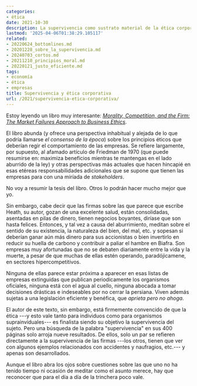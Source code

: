 ```yaml
---
categories:
- ética
date: 2021-10-30
description: La supervivencia como sustrato material de la ética corporativa
lastmod: '2025-04-06T01:38:29.105117'
related:
- 20220624_bottomlines.md
- 20201228_sobre_la_supervivencia.md
- 20240703_cortos.md
- 20211210_principios_moral.md
- 20220121_justo_eficiente.md
tags:
- economía
- ética
- empresas
title: Supervivencia y ética corporativa
url: /2021/supervivencia-etica-corporativa/
---
```


Estoy leyendo un libro muy interesante: [_Morality, Competition, and the Firm: The Market Failures Approach to Business Ethics_](https://www.goodreads.com/book/show/20958352-morality-competition-and-the-firm).

El libro abunda (y ofrece una perspectiva inhabitual y alejada de lo que podría llamarse _el consenso de la época_) sobre los principios éticos que deberían regir el comportamiento de las empresas. Se refiere largamente, por supuesto, al afamado artículo de Friedman de 1970 (que puede resumirse en: maximiza beneficios mientras te mantengas en el lado aburrido de la ley) y otras perspectivas más actuales que hacen hincapié en esas etéreas responsabilidades adicionales que se supone que tienen las empresas para con una miríada de _stakeholders_.

No voy a resumir la tesis del libro. Otros lo podrán hacer mucho mejor que yo.

Sin embargo, cabe decir que las firmas sobre las que parece que escribe Heath, su autor, gozan de una excelente salud, están consolidadas, asentadas en pilas de dinero, tienen negocios boyantes, diríase que son hasta felices. Entonces, y tal vez a causa del aburrimiento, meditan sobre el sentido de su existencia, la naturaleza del bien, del mal, etc. y sopesan si deberían ganar aún más dinero para sus accionistas o bien invertirlo en reducir su huella de carbono y contribuir a paliar el hambre en Biafra. Son empresas muy afortunadas que no se debaten diariamente entre la vida y la muerte, a pesar de que muchas de ellas estén operando, paradójicamene, en sectores hipercompetitivos.

Ninguna de ellas parece estar próxima a aparecer en esas listas de empresas extinguidas que publican periodicamente los organismos oficiales, ninguna está con el agua al cuello, ninguna abocada a tomar decisiones drásticas e indeseables por no cerrar la persiana. Viven además sujetas a una legislación eficiente y benéfica, que _aprieta pero no ahoga_.

El autor de este texto, sin embargo, está firmemente convencido de que la ética ---y esto vale tanto para individuos como para organismos suprainviduales--- es finalista siendo su objetivo la supervivencia del sujeto. Pero una búsqueda de la palabra "supervivencia" en sus 400 páginas solo arroja nueve resultados. De ellos, solo un par se refieren directamente a la supervivencia de las firmas ---los otros, tienen que ver con algunos ejemplos relacionados con accidentes y naufragios, etc.--- y apenas son desarrollados.

Aunque el libro abra los ojos sobre cuestiones sobre las que uno no ha tenido tiempo ni ocasión de meditar como el asunto merece, hay que reconocer que para el día a día de la trinchera poco vale.

